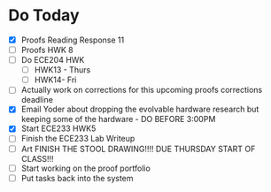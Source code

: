  # Do Today

- [x] Proofs Reading Response 11
- [ ] Proofs HWK 8
- [ ] Do ECE204 HWK
	- [ ] HWK13 - Thurs
	- [ ] HWK14- Fri
- [ ] Actually work on corrections for this upcoming proofs corrections deadline
- [x] Email Yoder about dropping the evolvable hardware research but keeping some of the hardware - DO BEFORE 3:00PM
- [x] Start ECE233 HWK5
- [ ] Finish the ECE233 Lab Writeup
- [ ] Art FINISH THE STOOL DRAWING!!!! DUE THURSDAY START OF CLASS!!!
- [ ]  Start working on the proof portfolio
- [ ] Put tasks back into the system